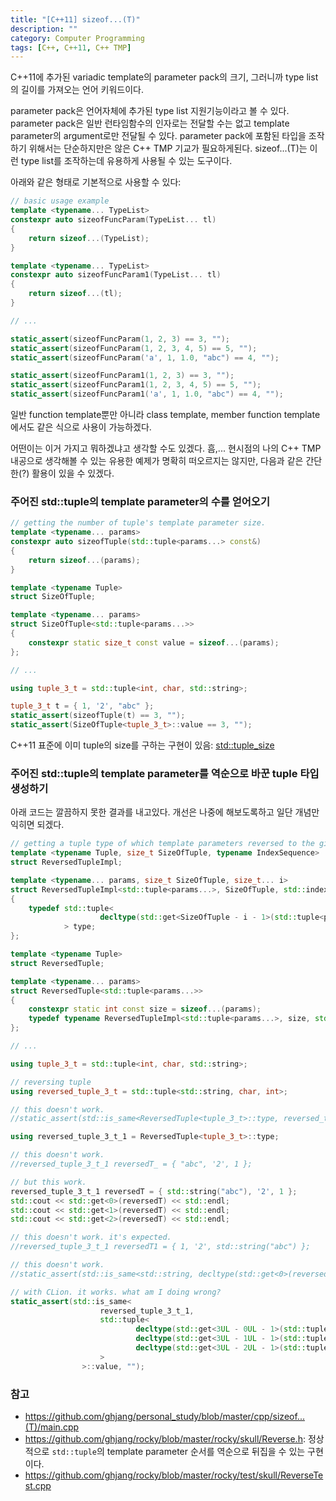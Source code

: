 ```yaml
---
title: "[C++11] sizeof...(T)"
description: ""
category: Computer Programming
tags: [C++, C++11, C++ TMP]
---
```


C++11에 추가된 variadic template의 parameter pack의 크기, 그러니까 type list의 길이를 가져오는 언어 키워드이다.

parameter pack은 언어자체에 추가된 type list 지원기능이라고 볼 수 있다. parameter pack은 일반 런타임함수의 인자로는 전달할 수는 없고 template parameter의 argument로만 전달될 수 있다. parameter pack에 포함된 타입을 조작하기 위해서는 단순하지만은 않은 C++ TMP 기교가 필요하게된다. sizeof...(T)는 이런 type list를 조작하는데 유용하게 사용될 수 있는 도구이다.

아래와 같은 형태로 기본적으로 사용할 수 있다:

```cpp
// basic usage example
template <typename... TypeList>
constexpr auto sizeofFuncParam(TypeList... tl)
{
    return sizeof...(TypeList);
}

template <typename... TypeList>
constexpr auto sizeofFuncParam1(TypeList... tl)
{
    return sizeof...(tl);
}

// ...

static_assert(sizeofFuncParam(1, 2, 3) == 3, "");
static_assert(sizeofFuncParam(1, 2, 3, 4, 5) == 5, "");
static_assert(sizeofFuncParam('a', 1, 1.0, "abc") == 4, "");

static_assert(sizeofFuncParam1(1, 2, 3) == 3, "");
static_assert(sizeofFuncParam1(1, 2, 3, 4, 5) == 5, "");
static_assert(sizeofFuncParam1('a', 1, 1.0, "abc") == 4, "");
```

일반 function template뿐만 아니라 class template, member function template에서도 같은 식으로 사용이 가능하겠다.

어떤이는 이거 가지고 뭐하겠냐고 생각할 수도 있겠다. 흠,... 현시점의 나의 C++ TMP 내공으로 생각해볼 수 있는 유용한 예제가 명확히 떠오르지는 않지만, 다음과 같은 간단한(?) 활용이 있을 수 있겠다.

### 주어진 std::tuple의 template parameter의 수를 얻어오기

```cpp
// getting the number of tuple's template parameter size.
template <typename... params>
constexpr auto sizeofTuple(std::tuple<params...> const&)
{
    return sizeof...(params);
}

template <typename Tuple>
struct SizeOfTuple;

template <typename... params>
struct SizeOfTuple<std::tuple<params...>>
{
    constexpr static size_t const value = sizeof...(params);
};

// ...

using tuple_3_t = std::tuple<int, char, std::string>;

tuple_3_t t = { 1, '2', "abc" };
static_assert(sizeofTuple(t) == 3, "");
static_assert(SizeOfTuple<tuple_3_t>::value == 3, "");
```

C++11 표준에 이미 tuple의 size를 구하는 구현이 있음: [std::tuple_size](http://en.cppreference.com/w/cpp/utility/tuple/tuple_size) 

### 주어진 std::tuple의 template parameter를 역순으로 바꾼 tuple 타입 생성하기
아래 코드는 깔끔하지 못한 결과를 내고있다. 개선은 나중에 해보도록하고 일단 개념만 익히면 되겠다.

```cpp
// getting a tuple type of which template parameters reversed to the given tuple.
template <typename Tuple, size_t SizeOfTuple, typename IndexSequence>
struct ReversedTupleImpl;

template <typename... params, size_t SizeOfTuple, size_t... i>
struct ReversedTupleImpl<std::tuple<params...>, SizeOfTuple, std::index_sequence<i...>>
{
    typedef std::tuple<
                    decltype(std::get<SizeOfTuple - i - 1>(std::tuple<params...>()))...
            > type;
};

template <typename Tuple>
struct ReversedTuple;

template <typename... params>
struct ReversedTuple<std::tuple<params...>>
{
    constexpr static int const size = sizeof...(params);
    typedef typename ReversedTupleImpl<std::tuple<params...>, size, std::make_index_sequence<size>>::type type;
};

// ...

using tuple_3_t = std::tuple<int, char, std::string>;

// reversing tuple
using reversed_tuple_3_t = std::tuple<std::string, char, int>;

// this doesn't work.
//static_assert(std::is_same<ReversedTuple<tuple_3_t>::type, reversed_tuple_3_t>::value, "");

using reversed_tuple_3_t_1 = ReversedTuple<tuple_3_t>::type;

// this doesn't work.
//reversed_tuple_3_t_1 reversedT_ = { "abc", '2', 1 };

// but this work.
reversed_tuple_3_t_1 reversedT = { std::string("abc"), '2', 1 };
std::cout << std::get<0>(reversedT) << std::endl;
std::cout << std::get<1>(reversedT) << std::endl;
std::cout << std::get<2>(reversedT) << std::endl;

// this doesn't work. it's expected.
//reversed_tuple_3_t_1 reversedT1 = { 1, '2', std::string("abc") };

// this doesn't work.
//static_assert(std::is_same<std::string, decltype(std::get<0>(reversedT))>::value, "");

// with CLion. it works. what am I doing wrong?
static_assert(std::is_same<
                    reversed_tuple_3_t_1,
                    std::tuple<
                            decltype(std::get<3UL - 0UL - 1>(std::tuple<int, char, std::string>())),
                            decltype(std::get<3UL - 1UL - 1>(std::tuple<int, char, std::string>())),
                            decltype(std::get<3UL - 2UL - 1>(std::tuple<int, char, std::string>()))
                    >
                >::value, "");
```

### 참고
+ <https://github.com/ghjang/personal_study/blob/master/cpp/sizeof...(T)/main.cpp>
+ <https://github.com/ghjang/rocky/blob/master/rocky/skull/Reverse.h>: 정상적으로 `std::tuple`의 template parameter 순서를 역순으로 뒤집을 수 있는 구현이다.
+ <https://github.com/ghjang/rocky/blob/master/rocky/test/skull/ReverseTest.cpp>
